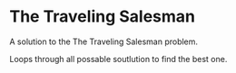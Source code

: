# The Traveling Salesman
A solution to the The Traveling Salesman problem.

Loops through all possable soutlution to find the best one.
